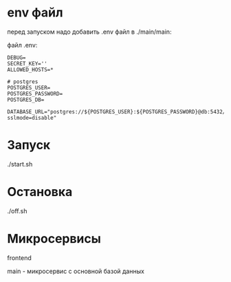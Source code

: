# env файл

перед запуском надо добавить .env файл в ./main/main:

файл .env:
```
DEBUG=
SECRET_KEY=''
ALLOWED_HOSTS=*

# postgres
POSTGRES_USER=
POSTGRES_PASSWORD=
POSTGRES_DB=

DATABASE_URL="postgres://${POSTGRES_USER}:${POSTGRES_PASSWORD}@db:5432/${POSTGRES_DB}?sslmode=disable"
```

# Запуск

./start.sh

# Остановка

./off.sh

# Микросервисы

frontend 

main - микросервис с основной базой данных

